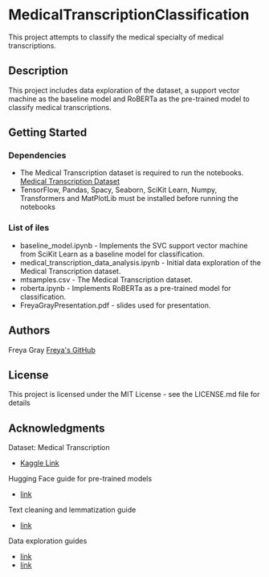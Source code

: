 # MedicalTranscriptionClassification
This project attempts to classify the medical specialty of medical transcriptions. 

## Description
This project includes data exploration of the dataset, a support vector machine as the baseline model and RoBERTa as the pre-trained model to classify medical transcriptions.

## Getting Started

### Dependencies

* The Medical Transcription dataset is required to run the notebooks. [Medical Transcription Dataset](https://www.kaggle.com/tboyle10/medicaltranscriptions)
* TensorFlow, Pandas, Spacy, Seaborn, SciKit Learn, Numpy, Transformers and MatPlotLib must be installed before running the notebooks

### List of iles
* baseline_model.ipynb - Implements the SVC support vector machine from SciKit Learn as a baseline model for classification.
* medical_transcription_data_analysis.ipynb - Initial data exploration of the Medical Transcription dataset.
* mtsamples.csv - The Medical Transcription dataset.
* roberta.ipynb - Implements RoBERTa as a pre-trained model for classification.
* FreyaGrayPresentation.pdf - slides used for presentation.

## Authors
Freya Gray
[Freya's GitHub](https://github.com/freyakgray)

## License

This project is licensed under the MIT License - see the LICENSE.md file for details

## Acknowledgments
Dataset: Medical Transcription
* [Kaggle Link](https://www.kaggle.com/tboyle10/medicaltranscriptions) 

Hugging Face guide for pre-trained models
* [link](https://huggingface.co/docs/transformers/training)

Text cleaning and lemmatization guide
* [link](https://medium.com/@sourenh94/tweets-sentiment-analysis-using-deep-transfer-learning-6cab7009986f)

Data exploration guides
* [link](https://towardsdatascience.com/exploratory-text-analysis-in-python-8cf42b758d9e)
* [link](https://neptune.ai/blog/exploratory-data-analysis-natural-language-processing-tools)

